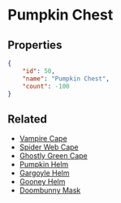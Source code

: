 # Pumpkin Chest

<no description available>

## Properties

```json
{
    "id": 50,
    "name": "Pumpkin Chest",
    "count": -100
}
```

## Related

- [Vampire Cape](../items/1172-vampire-cape.md)
- [Spider Web Cape](../items/1173-spider-web-cape.md)
- [Ghostly Green Cape](../items/1174-ghostly-green-cape.md)
- [Pumpkin Helm](../items/1175-pumpkin-helm.md)
- [Gargoyle Helm](../items/1176-gargoyle-helm.md)
- [Gooney Helm](../items/1177-gooney-helm.md)
- [Doombunny Mask](../items/1178-doombunny-mask.md)

